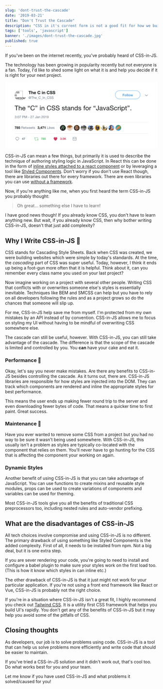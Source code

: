 ```yaml
---
slug: 'dont-trust-the-cascade'
date: '2019-03-21'
title: "Don't Trust the Cascade"
description: "CSS in it's current form is not a good fit for how we build websites. I now write CSS in JavaScript and I think you should too."
tags: ['tools', 'javascript']
banner: './images/dont-trust-the-cascade.jpg'
published: true
---
```


If you've been on the internet recently, you've probably heard of CSS-in-JS.

The technology has been growing in popularity recently but not everyone is a fan. Today, I'd like to shed some light on what it is and help you decide if it is right for your next project.

![The C in CSS](./images/the-c-in-css.png)

CSS-in-JS can mean a few things, but primarily it is used to describe the technique of authoring styling logic in JavaScript. In React this can be done in the form of [inline styles attached to a react component](https://reactjs.org/docs/dom-elements.html#style) or by leveraging a tool like [Styled Components](https://www.styled-components.com/). Don't worry if you don't use React though, there are libraries out there for every framework. There are even libraries you can use [without a framework](https://cssinjs.org/).

Now, if you're anything like me, when you first heard the term CSS-in-JS you probably thought:

> Oh great... something else I have to learn!

I have good news though! If you already know CSS, you don't have to learn anything new. But wait, if you already know CSS, then why bother writing CSS-in-JS, doesn't that just add complexity?

## Why I Write CSS-in-JS 🎨

CSS stands for Cascading Style Sheets. Back when CSS was created, we were building websites which were simple by today's standards. At the time, the _cascading_ part of CSS was super useful. Today, however, I think it ends up being a foot-gun more often that it is helpful. Think about it, can you remember every class name you used on your last project?

Now imagine working on a project with several other people. Writing CSS that conflicts with or overwrites someone else's styles is essentially inevitable. Techniques like BEM and SMCSS can help but you have to rely on all developers following the rules and as a project grows so do the chances that someone will slip up.

For me, CSS-in-JS help save me from myself. I'm protected from my own mistakes by an API instead of by convention. CSS-in-JS allows me to focus on styling my UI without having to be mindful of overwriting CSS somewhere else.

The cascade can still be useful, however. With CSS-in-JS, you can still take advantage of the cascade. The difference is that the scope of the cascade is limited and controlled by you. You **can** have your cake and eat it.

### Performance 🚀

Okay, let's say you never make mistakes. Are there any benefits to CSS-in-JS besides controlling the cascade. As it turns out, there are. CSS-in-JS libraries are responsible for how styles are injected into the DOM. They can track which components are rendered and inline the appropriate styles for best performance.

This means the user ends up making fewer round trip to the server and even downloading fewer bytes of code. That means a quicker time to first paint. Great success.

### Maintenance 🔧

Have you ever wanted to remove some CSS from a project but you had no way to be sure it wasn't being used somewhere. With CSS-in-JS, this usually isn't a problem as styles are typically co-located with the component that relies on them. You'll never have to go hunting for the CSS that is affecting the component your working on again.

### Dynamic Styles

Another benefit of using CSS-in-JS is that you can take advantage of JavaScript. You can use functions to create mixins and reusable style modules, props can be used to create variations of components and variables can be used for theming.

Most CSS-in-JS tools give you all the benefits of traditional CSS preprocessors too, including nested rules and auto-vendor prefixing.

## What are the disadvantages of CSS-in-JS

All tech choices involve compromise and using CSS-in-JS is no different. The primary drawback of using something like Styled Components is the added complexity. First of all, it needs to be installed from npm. Not a big deal, but it is one extra step.

If you are sever rendering your code, you're going to need to install and configure a babel plugin to make sure your styles work on the first load too. (This is how it know which styles in can inline etc.)

The other drawback of CSS-in-JS is that it just might not work for your particular application. If you're not using a front end framework like React or Vue, CSS-in-JS is probably not the right choice.

If you're in a situation where CSS-in-JS isn't a great fit, I highly recommend you check out [Tailwind CSS](https://tailwindcss.com/). It is a utility first CSS framework that helps you build UI's rapidly. You don't get any of the benefits of CSS-in-JS but it may help you avoid some of the pitfalls of CSS.

## Closing thoughts

As developers, our job is to solve problems using code. CSS-in-JS is a tool that can help us solve problems more efficiently and write code that should be easier to maintain.

If you've tried a CSS-in-JS solution and it didn't work out, that's cool too. Do what works best for you and your team.

Let me know if you have used CSS-in-JS and what problems it solved/caused for you!
